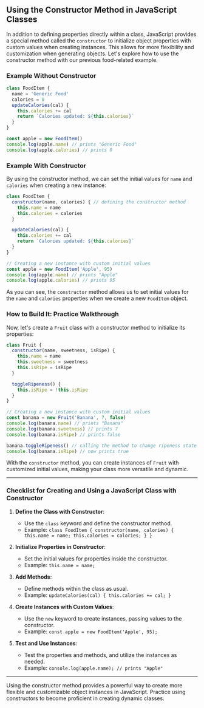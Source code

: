 ## Using the Constructor Method in JavaScript Classes

In addition to defining properties directly within a class, JavaScript provides a special method called the `constructor` to initialize object properties with custom values when creating instances. This allows for more flexibility and customization when generating objects. Let's explore how to use the constructor method with our previous food-related example.

### Example Without Constructor

```javascript
class FoodItem {
  name = 'Generic Food'
  calories = 0
  updateCalories(cal) {
    this.calories += cal
    return `Calories updated: ${this.calories}`
  }
}

const apple = new FoodItem()
console.log(apple.name) // prints "Generic Food"
console.log(apple.calories) // prints 0
```

### Example With Constructor

By using the constructor method, we can set the initial values for `name` and `calories` when creating a new instance:

```javascript
class FoodItem {
  constructor(name, calories) { // defining the constructor method
    this.name = name
    this.calories = calories
  }

  updateCalories(cal) {
    this.calories += cal
    return `Calories updated: ${this.calories}`
  }
}

// Creating a new instance with custom initial values
const apple = new FoodItem('Apple', 95)
console.log(apple.name) // prints "Apple"
console.log(apple.calories) // prints 95
```

As you can see, the `constructor` method allows us to set initial values for the `name` and `calories` properties when we create a new `FoodItem` object.

### How to Build It: Practice Walkthrough

Now, let's create a `Fruit` class with a constructor method to initialize its properties:

```javascript
class Fruit {
  constructor(name, sweetness, isRipe) {
    this.name = name
    this.sweetness = sweetness
    this.isRipe = isRipe
  }

  toggleRipeness() {
    this.isRipe = !this.isRipe
  }
}

// Creating a new instance with custom initial values
const banana = new Fruit('Banana', 7, false)
console.log(banana.name) // prints "Banana"
console.log(banana.sweetness) // prints 7
console.log(banana.isRipe) // prints false

banana.toggleRipeness() // calling the method to change ripeness state
console.log(banana.isRipe) // now prints true
```

With the `constructor` method, you can create instances of `Fruit` with customized initial values, making your class more versatile and dynamic.

---

### Checklist for Creating and Using a JavaScript Class with Constructor

1. **Define the Class with Constructor**:
   - Use the `class` keyword and define the constructor method.
   - Example: `class FoodItem { constructor(name, calories) { this.name = name; this.calories = calories; } }`

2. **Initialize Properties in Constructor**:
   - Set the initial values for properties inside the constructor.
   - Example: `this.name = name;`

3. **Add Methods**:
   - Define methods within the class as usual.
   - Example: `updateCalories(cal) { this.calories += cal; }`

4. **Create Instances with Custom Values**:
   - Use the `new` keyword to create instances, passing values to the constructor.
   - Example: `const apple = new FoodItem('Apple', 95);`

5. **Test and Use Instances**:
   - Test the properties and methods, and utilize the instances as needed.
   - Example: `console.log(apple.name); // prints "Apple"`

---

Using the constructor method provides a powerful way to create more flexible and customizable object instances in JavaScript. Practice using constructors to become proficient in creating dynamic classes.


